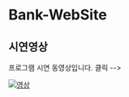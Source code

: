# Bank-WebSite

## 시연영상

프로그램 시연 동영상입니다. 
클릭 -->

[![영상](https://img.youtube.com/vi/LBIXU1WXr8k/0.jpg)](https://www.youtube.com/watch?v=LBIXU1WXr8k)

